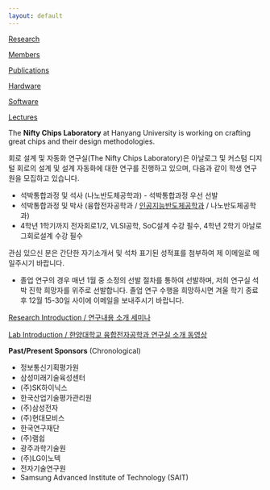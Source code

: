 ```yaml
---
layout: default
---
```


[Research](./research.html)

[Members](./people.html)

[Publications](./publications.html)

[Hardware](./chips.html)

[Software](./software.html)

[Lectures](./lectures.html)

The **Nifty Chips Laboratory** at Hanyang University is working on crafting great chips and their design methodologies.

회로 설계 및 자동화 연구실(The Nifty Chips Laboratory)은 아날로그 및 커스텀 디지털 회로의 설계 및 설계 자동화에 대한 연구를 진행하고 있으며, 다음과 같이 학생 연구원을 모집하고 있습니다.  
* 석박통합과정 및 석사 (나노반도체공학과) - 석박통합과정 우선 선발  
* 석박통합과정 및 박사 (융합전자공학과 / [인공지능반도체공학과](http://aisemi.hanyang.ac.kr/) / 나노반도체공학과)  
* 4학년 1학기까지 전자회로1/2, VLSI공학, SoC설계 수강 필수, 4학년 2학기 아날로그회로설계 수강 필수
  
관심 있으신 분은 간단한 자기소개서 및 석차 표기된 성적표를 첨부하여 제 이메일로 메일주시기 바랍니다.  

* 졸업 연구의 경우 매년 1월 중 소정의 선발 절차를 통하여 선발하며, 저희 연구실 석박 진학 희망자를 위주로 선발합니다. 졸업 연구 수행을 희망하시면 겨울 학기 종료 후 12월 15-30일 사이에 이메일을 보내주시기 바랍니다.

[Research Introduction / 연구내용 소개 세미나](https://www.youtube.com/watch?v=lo9Zcg205Ig&list=PL3tXkx6yyrEelC-KHj3iEiwrDR_9bWGsL&index=2&t=6873s&ab_channel=%EC%B5%9C%EC%A2%85%ED%98%84%ED%95%99%EC%88%A0%EC%9B%90)

[Lab Introduction / 한양대학교 융합전자공학과 연구실 소개 동영상](https://www.youtube.com/watch?v=umuOi5A6v1c&ab_channel=%ED%95%9C%EC%96%91%EB%8C%80%ED%95%99%EA%B5%90%EC%9C%B5%ED%95%A9%EC%A0%84%EC%9E%90%EA%B3%B5%ED%95%99%EA%B3%BC)


**Past/Present Sponsors** (Chronological)
* 정보통신기획평가원
* 삼성미래기술육성센터
* (주)SK하이닉스
* 한국산업기술평가관리원
* (주)삼성전자
* (주)현대모비스
* 한국연구재단
* (주)램쉽
* 광주과학기술원
* (주)LG이노텍
* 전자기술연구원
* Samsung Advanced Institute of Technology (SAIT)


